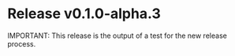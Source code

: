 #  Release v0.1.0-alpha.3

IMPORTANT: This release is the output of a test for the new release process.